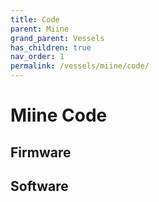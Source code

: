 ```yaml
---
title: Code
parent: Miine
grand_parent: Vessels
has_children: true
nav_order: 1
permalink: /vessels/miine/code/
---
```


# Miine Code

## Firmware

## Software
